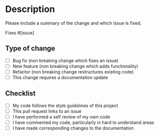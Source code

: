 # Description

Please include a summary of the change and which issue is fixed.

Fixes #\[issue]

## Type of change

* [ ] Bug fix (non breaking change which fixes an issue)
* [ ] New feature (non breaking change which adds functionality)
* [ ] Refactor (non breaking change restructures existing code)
* [ ] This change requires a documentation update

## Checklist

* [ ] My code follows the style guidelines of this project
* [ ] This pull request links to an issue
* [ ] I have performed a self review of my own code
* [ ] I have commented my code, particularly in hard to understand areas
* [ ] I have made corresponding changes to the documentation
